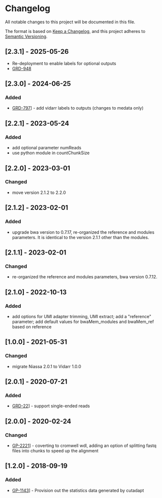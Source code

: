 # Changelog
All notable changes to this project will be documented in this file.

The format is based on [Keep a Changelog](https://keepachangelog.com/en/1.0.0/),
and this project adheres to [Semantic Versioning](https://semver.org/spec/v2.0.0.html).

## [2.3.1] - 2025-05-26
- Re-deployment to enable labels for optional outputs
- [GRD-948](https://jira.oicr.on.ca/browse/GRD-948)

## [2.3.0] - 2024-06-25
### Added
- [GRD-797](https://jira.oicr.on.ca/browse/GRD-797)] - add vidarr labels to outputs (changes to medata only)

## [2.2.1] - 2023-05-24
### Added
- add optional parameter numReads
- use python module in countChunkSize

## [2.2.0] - 2023-03-01
### Changed
- move version 2.1.2 to 2.2.0

## [2.1.2] - 2023-02-01
### Added
- upgrade bwa version to 0.7.17, re-organized the reference and modules parameters. It is identical to the version 2.1.1 other than the modules.

## [2.1.1] - 2023-02-01
### Changed
- re-organized the reference and modules parameters, bwa version 0.7.12.

## [2.1.0] - 2022-10-13
### Added
- add options for UMI adapter trimming, UMI extract; add a "reference" parameter; add default values for bwaMem_modules and bwaMem_ref based on reference

## [1.0.0] - 2021-05-31
### Changed
- migrate Niassa 2.0.1 to Vidarr 1.0.0

## [2.0.1] - 2020-07-21
### Added
- [GRD-22](https://jira.oicr.on.ca/browse/GRD-22)] - support single-ended reads

## [2.0.0] - 2020-02-24
### Changed
- [GP-2221](https://jira.oicr.on.ca/browse/GP-2221)] - coverting to cromwell wdl, adding an option of splitting fastq files into chunks to speed up the alignment

## [1.2.0] - 2018-09-19
### Added
- [GP-1143](https://jira.oicr.on.ca/browse/GP-1143)] - Provision out the statistics data generated by cutadapt
